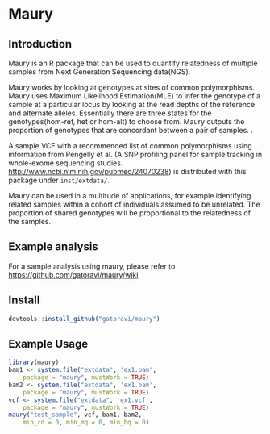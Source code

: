# Maury

## Introduction

Maury is an R package that can be used to quantify relatedness of
multiple samples from Next Generation Sequencing data(NGS).

Maury works by looking at genotypes at sites of
common polymorphisms. Maury uses Maximum Likelihood Estimation(MLE)
to infer the genotype of a sample at a particular
locus by looking at the read depths of the reference and 
alternate alleles. Essentially there are three states for the genotypes(hom-ref, het or hom-alt)
to choose from. Maury outputs the proportion of
genotypes that are concordant between a pair of samples. .

A sample VCF with a recommended list of common polymorphisms
using information from Pengelly et al. (A SNP profiling panel for sample tracking in whole-exome sequencing studies.
http://www.ncbi.nlm.nih.gov/pubmed/24070238) is distributed with this package under `inst/extdata/`.

Maury can be used in a multitude of applications, for example identifying related samples within a cohort of individuals assumed to be unrelated. The proportion of shared genotypes will be proportional to the relatedness of the samples.

## Example analysis
For a sample analysis using maury, please refer to
https://github.com/gatoravi/maury/wiki

## Install

```r
devtools::install_github("gatoravi/maury")
```

## Example Usage

```r
library(maury)
bam1 <- system.file("extdata", 'ex1.bam',
    package = "maury", mustWork = TRUE)
bam2 <- system.file("extdata", 'ex1.bam',
    package = "maury", mustWork = TRUE)
vcf <- system.file("extdata", 'ex1.vcf',
    package = "maury", mustWork = TRUE)
maury("test_sample", vcf, bam1, bam2,
    min_rd = 0, min_mq = 0, min_bq = 0)
```


